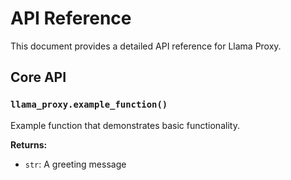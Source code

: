 # API Reference

This document provides a detailed API reference for Llama Proxy.

## Core API

### `llama_proxy.example_function()`

Example function that demonstrates basic functionality.

**Returns:**
- `str`: A greeting message
